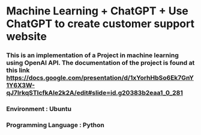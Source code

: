 # Machine Learning + ChatGPT + Use ChatGPT to create customer support website



### This is an implementation of a Project in machine learning using OpenAI API. The documentation of the project is found at this link https://docs.google.com/presentation/d/1xYorhHbSo6Ek7GnY1Y6X3W-qJ7IrkqSTIcfkAIe2k2A/edit#slide=id.g20383b2eaa1_0_281


### Environment : Ubuntu


### Programming Language : Python
